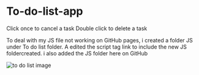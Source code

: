# To-do-list-app


Click once to cancel a task
Double click to delete a task


To deal with my JS file not working on GitHub pages, i created a folder JS under To do list folder. A edited the script tag link to include the new JS foldercreated.
i also added the JS folder here on GitHub

![to do list image](https://user-images.githubusercontent.com/105271781/223676228-318fba91-9ffd-4fde-8595-4723bc3b881d.PNG)
